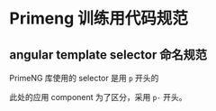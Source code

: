 # Primeng 训练用代码规范

## angular template selector 命名规范

PrimeNG 库使用的 selector 是用 `p` 开头的

此处的应用 component 为了区分，采用 `p-` 开头。